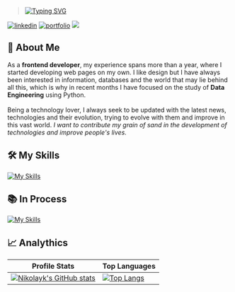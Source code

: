 > [![Typing SVG](https://readme-typing-svg.demolab.com?font=Fira+Code&weight=700&size=22&duration=4000&pause=1000&color=853DD8&vCenter=true&random=false&width=435&lines=Hey+there%2C+I'm+Nikolayk!+%F0%9F%A4%98%F0%9F%8F%BC;Hey+there%2C+I'm+developer!+%F0%9F%96%A5%EF%B8%8F)](https://git.io/typing-svg)

[![linkedin](https://img.shields.io/badge/linkedin-0A66C2?style=for-the-badge&logo=linkedin&logoColor=white)](https://www.linkedin.com/in/nikolaykmunozalvarez/)    [![portfolio](https://img.shields.io/badge/my_portfolio-000?style=for-the-badge&logo=ko-fi&logoColor=purple)](https://andnik.dev)
<img src="https://user-images.githubusercontent.com/73097560/115834477-dbab4500-a447-11eb-908a-139a6edaec5c.gif">

## 🚀 About Me

As a **frontend developer**, my experience spans more than a year, where I started developing web pages on my own. I like design but I have always been interested in information, databases and the world that may lie behind all this, which is why in recent months I have focused on the study of **Data Engineering** using Python. <br><br>
Being a technology lover, I always seek to be updated with the latest news, technologies and their evolution, trying to evolve with them and improve in this vast world. _I want to contribute my grain of sand in the development of technologies and improve people's lives._

## 🛠️ My Skills

[![My Skills](https://skillicons.dev/icons?i=html,css,js,nodejs,react,mongo,mysql,git,java,linux,github,bash)](https://skillicons.dev)

## 📚 In Process

 [![My Skills](https://skillicons.dev/icons?i=python,docker,go,ts)](https://skillicons.dev)

## 📈 Analythics

|Profile Stats| Top Languages|
|--|--|
|[![Nikolayk's GitHub stats](https://github-readme-stats.vercel.app/api?username=AndNikDev&theme=midnight-purple&show_icons=true&count_private=true&include_all_commits=true&hide_border=TRUE)](https://github.com/AndNikDev)|[![Top Langs](https://github-readme-stats.vercel.app/api/top-langs/?username=AndNikDev&langs_count=10&theme=midnight-purple&layout=compact&hide_border=true&hide=css)](https://github.com/AndNikDev)|
